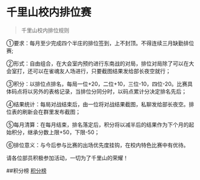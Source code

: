 # 千里山校内排位赛

>千里山校内排位规则

①要求：每月至少完成四个半庄的排位签到，上不封顶。不得连续三月缺勤排位赛;

②形式：自由组合，在大会室内预约进行东南战的对局，排位对局除了可以在大会室打，还可以在雀魂友人场进行，只要截图结果发给部长夜空就行；

③积分：以排位点排名，每局一位+20，二位+10，三位-10，四位-20。比赛具体码点将以另外的表格记录，当排位分同分时，以码点累计分决定排名先后；

④结果统计：每局对战结束后，由一位将对战结果截图，私聊发给部长夜空。排位表的刷新会在群里发布截图；

⑤每月清算：在每月结束，排名落定后，积分将以减半后的结果作为下个月的起始积分，继承分数上限+50，下限-50；

⑥排位意义：与今后参与比赛的出场优先度挂钩，在校内特色比赛中有优待。

请各位部员积极参加活动，一切为了千里山的荣耀！


##积分榜
[积分榜](pt.md)
